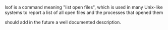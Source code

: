 <!--ts-->
<!--te-->

lsof is a command meaning "list open files", which is used in many Unix-like systems to report a list of all open files and the processes that opened them

should add in the future a well documented description.
